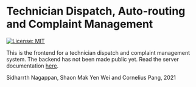 # Technician Dispatch, Auto-routing and Complaint Management
[![License: MIT](https://img.shields.io/badge/License-MIT-yellow.svg)](https://opensource.org/licenses/MIT) 

This is the frontend for a technician dispatch and complaint management system. The backend has not been made public yet. Read the server documentation [here](https://mathsforgeeks.org/vending-js-docs/).

Sidharrth Nagappan, Shaon Mak Yen Wei and Cornelius Pang, 2021 
